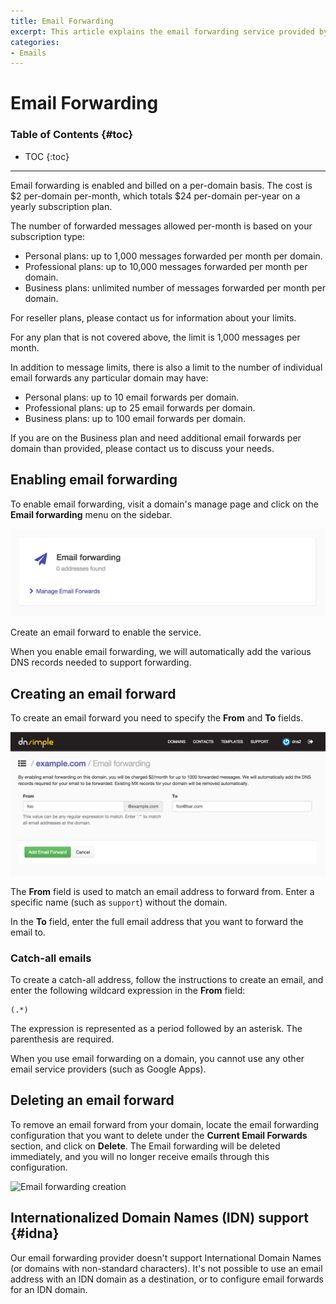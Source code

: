 ```yaml
---
title: Email Forwarding
excerpt: This article explains the email forwarding service provided by DNSimple.
categories:
- Emails
---
```


# Email Forwarding

### Table of Contents {#toc}

* TOC
{:toc}

---

Email forwarding is enabled and billed on a per-domain basis. The cost is $2 per-domain per-month, which totals $24 per-domain per-year on a yearly subscription plan.

The number of forwarded messages allowed per-month is based on your subscription type:

- Personal plans: up to 1,000 messages forwarded per month per domain.
- Professional plans: up to 10,000 messages forwarded per month per domain.
- Business plans: unlimited number of messages forwarded per month per domain.

For reseller plans, please contact us for information about your limits.

For any plan that is not covered above, the limit is 1,000 messages per month.

In addition to message limits, there is also a limit to the number of individual email forwards any particular domain may have:

- Personal plans: up to 10 email forwards per domain.
- Professional plans: up to 25 email forwards per domain.
- Business plans: up to 100 email forwards per domain.

If you are on the Business plan and need additional email forwards per domain than provided, please contact us to discuss your needs.

## Enabling email forwarding

To enable email forwarding, visit a domain's manage page and click on the **Email forwarding** menu on the sidebar.

![Email forwarding](/files/email-forwarding.png)

Create an email forward to enable the service.

When you enable email forwarding, we will automatically add the various DNS records needed to support forwarding.


## Creating an email forward

To create an email forward you need to specify the **From** and **To** fields.

![Email forwarding creation](/files/email-forwarding-setup.png)

The **From** field is used to match an email address to forward from. Enter a specific name (such as `support`) without the domain.

In the **To** field, enter the full email address that you want to forward the email to.

### Catch-all emails

To create a catch-all address, follow the instructions to create an email, and enter the following wildcard expression in the **From** field:

    (.*)

The expression is represented as a period followed by an asterisk. The parenthesis are required.

<note>
When you use email forwarding on a domain, you cannot use any other email service providers (such as Google Apps).
</note>

## Deleting an email forward

To remove an email forward from your domain, locate the email forwarding configuration that you want to delete under the **Current Email Forwards** section, and click on **Delete**. The Email forwarding will be deleted immediately, and you will no longer receive emails through this configuration.

![Email forwarding creation](/files/email-forwarding-removal.png)

## Internationalized Domain Names (IDN) support {#idna}

Our email forwarding provider doesn't support International Domain Names (or domains with non-standard characters). It's not possible to use an email address with an IDN domain as a destination, or to configure email forwards for an IDN domain.
